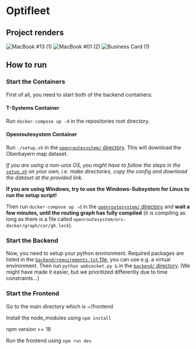 # Optifleet

## Project renders
![MacBook #13 (1)](https://github.com/user-attachments/assets/479bee62-950e-4f4f-b2e6-968b29901c57)
![MacBook #01 (2)](https://github.com/user-attachments/assets/77b85498-d795-42d7-af2c-f7f96794e4f8)
![Business Card (1)](https://github.com/user-attachments/assets/c5373e08-4359-4d80-9861-f5aff6017b00)

## How to run

### Start the Containers

First of all, you need to start both of the backend containers:

#### T-Systems Container

Run `docker-compose up -d` in the repositories root directory.

#### Openroutesystem Container

Run `./setup.sh` in the [`openroutesystem/` directory](./openroutesystem/).
This will download the Oberbayern map dataset.

_If you are using a non-unix OS, you might have to follow the steps in the_
_[`setup.sh`](./openrouteservice/setup.sh) on your own, i.e. make directories,_
_copy the config and download the dataset at the provided link._

**If you are using Windows, try to use the Windows-Subsystem for Linux to run the setup script!**

Then run `docker-compose up -d` in the [`openroutesystem/` directory](./openroutesystem/)
and **wait a few minutes, until the routing graph has fully compiled**
(it is compiling as long as there is a file called
`openroutesystem/ors-docker/graph/car/gh.lock`).

### Start the Backend

Now, you need to setup your python environment.
Required packages are listed in the [`backend/requirements.txt` file](./backend/requirements.txt),
you can use e.g. a virtual environment.
Then run `python websocket.py &` in the [`backend/` directory](./backend/).
(We might have made it easier, but we prioritized differently due to time constraints...)

### Start the Frontend

Go to the main directory which is ~/frontend

Install the node_modules using `npm install`

npm version >= 18

Run the frontend using `npm run dev`
